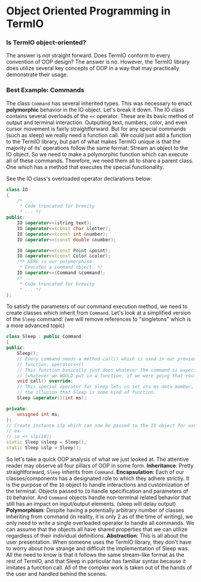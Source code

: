 # Object Oriented Programming in TermIO

### Is TermIO object-oriented?
The answer is not straight forward. Does TermIO conform to every convention of
OOP design? The answer is no. However, the TermIO library does utilize several
key concepts of OOP in a way that may practically demonstrate their usage.

### Best Example: Commands
The class `Command` has several inherited types. This was necessary to enact
**polymorphic** behavior in the IO object. Let's break it down. 
The IO class contains several overloads of the `<<` operator.
These are its basic method of output and terminal interaction. Outputting text,
numbers, color, and even cursor movement is fairly straightforward. But for any
special commands (such as sleep) we really need a function call.
We could just add a function to the TermIO library, but part of what makes
TermIO unique is that the majority of its' operations follow the same format:
Stream an object to the IO object. So we need to make a polymorphic function
which can execute all of these commands. Therefore, we need them all to share
a parent class. One which has a method that executes the special functionality.

See the IO class's overloaded operator declarations below:
```cpp
class IO
{
    /* ... 
     * Code truncated for brevity
     * ... */
public:
    IO &operator<<(string text);
    IO &operator<<(const char &letter);
    IO &operator<<(const int &number);
    IO &operator<<(const double &number);

    IO &operator<<(const Point &point);
    IO &operator<<(const Color &color);
    /** HERE is our polymorphism. 
     * Executes a command object. */
    IO &operator<<(Command &command);
    /* ... 
     * Code truncated for brevity
     * ... */
};
```
To satisfy the parameters of our command execution method, we need to create
classes which inherit from `Command`. Let's look at a simplified version of
the `Sleep` command:
(we will remove references to "singletons" which is a more advanced topic)
```cpp
class Sleep : public Command
{
public:
    Sleep();
    // Every command needs a method call() which is used in our previous
    // function, operator<<()
    // This function basically just does whatever the command is expected to
    // (whatever we WOULD put in a function, if we were going that route)
    void call() override;
    // This special operator for Sleep lets us set its ms data member, giving
    // the illusion that Sleep is some kind of function.
    Sleep &operator()(int ms);

private:
    unsigned int ms;
};
// Create instance slp which can now be passed to the IO object for use
// ex.
// io << slp(10);
static Sleep &sleep = Sleep();
static Sleep &slp = Sleep();
```
So let's take a quick OOP analysis of what we just looked at. The attentive
reader may observe all four pillars of OOP in some form.
**Inheritance**: Pretty straightforward, `Sleep` inherits from `Command`.
**Encapsulation**: Each of our classes/components has a designated role to
which they adhere strictly. It is the purpose of the `IO` object to handle
interactions and customization of the terminal. Objects passed to `IO` handle
specification and parameters of `IO` behavior. And `Command` objects handle
non-terminal related behavior that still has an impact on
input/output elements. (sleep will delay output)
**Polymorphism**: Despite having a potentially arbitrary number of classes 
inheriting from command (in reality, it is only 2 as of the time of writing),
we only need to write a single overloaded operator to handle all commands. We
can assume that the objects all have shared properties that we can utilize
regardless of their individual definitions.
**Abstraction**: This is all about the user presentation. When someone uses
the TermIO library, they don't have to worry about how strange and difficult
the implementation of Sleep was. All the need to know is that it follows the
same stream-like format as the rest of TermIO, and that Sleep in particular
has familiar syntax because it imitates a function call. All of the complex
work is taken out of the hands of the user and handled behind the scenes.